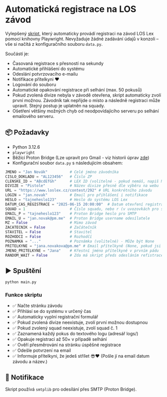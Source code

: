 # Automatická registrace na LOS závod

Vylepšený [skript](https://github.com/joudar11/registrator_zavodu), který automaticky provádí registraci na závod LOS Lex pomocí knihovny Playwright. Nevyžaduje žádné zadávání údajů v konzoli – vše si načítá z konfiguračního souboru `data.py`.

Součástí je:
- Časovaná registrace s přesností na sekundy
- Automatické přihlášení do systému
- Odeslání potvrzovacího e-mailu
- Notifikace přítelkyni ❤️
- Logování do souboru
- Automatické opakování registrace při selhání (max. 50 pokusů)
- Pokud zvolená divize nebyla v závodě otevřena, skript automaticky zvolí první možnou. Závodník tak nepřijde o místo a následně registraci může upravit. Stejný postup je uplatněn na squady.
- Ošetření většiny možných chyb od neodpovídajícího serveru po selhání emailového serveru. 

## 📦 Požadavky

- Python 3.12.6
- `playwright`
- Běžící Proton Bridge (Lze upravit pro Gmail - viz historii úprav [zde](https://github.com/joudar11/registrator_zavodu_2/commit/97be62a061d772fd1411141ded62da301ff4a896))
- Konfigurační soubor `data.py` s následujícím obsahem:

```python
JMENO = "Jan Novák"          # Celé jméno závodníka
CISLO_DOKLADU = "AL123456"   # Číslo ZP
CLENSKE_ID = "ABcdEfGh"      # LEX ID (volitelné - pokud nemáš, napiš None)
DIVIZE = "Pistole"           # Název divize přesně dle výběru na webu
URL = "https://www.loslex.cz/contest/292" # URL konkrétního závodu
LOGIN = "jan.novak"          # Email pro přihlášení i notifikace
HESLO = "tajneheslo123"      # Heslo do systému LOS Lex
DATUM_CAS_REGISTRACE = "2025-06-15 20:00:00"  # Datum otevření registrace. Formát musí být RRRR-MM-DD HH:MM:SS
SQUAD = 1                    # Číslo squadu, nebo r (v uvozovkách pro squad ROZHODČÍ)
EMAIL_P = "tajneheslo123"    # Proton Bridge heslo pro SMTP
EMAIL_U = "jan.novak@pm.me"  # Proton Bridge username odesílatele
MZ = False                   # Mimo závod
ZACATECNIK = False           # Začátečník
STAVITEL = False             # Stavitel
ROZHODCI = False             # Rozhodčí
POZNAMKA = "..."             # Poznámka (volitelné) - Může být None
PRITELKYNE = "jana.novakova@pm.me" # Email přítelkyně (None, pokud jsi single)
JMENO_PRITELKYNE = "Jana"    # Křestní jméno přítelkyně v prvním pádu
RANDOM_WAIT = False          # Zda má skript předs odesláním refistrace čekat náhodný počet sekund mezi 1 a 3
```

## ▶️ Spuštění

```bash
python main.py
```

### Funkce skriptu

- ✅ Načte stránku závodu
- ✅ Přihlásí se do systému v určený čas
- ✅ Automaticky vyplní registrační formulář
- ✅ Pokud zvolená divize neexistuje, zvolí první možnou dostupnou
- ✅ Pokud zvolený squad neexistuje, zvolí squad č. 1
- ✅ Zaznamená každý pokus do textového logu (adresář logs/)
- ✅ Opakuje registraci až 50× v případě selhání
- ✅ Ověří přesměrování na stránku úspěšné registrace
- ✅ Odešle potvrzení na email
- ✅ Informuje přítelkyni, že jedeš střílet 😎❤️ (Pošle jí na email datum závodu a název.)

## 📧 Notifikace

Skript používá `smtplib` pro odesílání přes SMTP (Proton Bridge).
